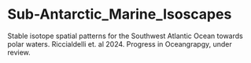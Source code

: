 # Sub-Antarctic_Marine_Isoscapes
Stable isotope spatial patterns for the Southwest Atlantic Ocean towards polar waters. Riccialdelli et. al 2024. Progress in Oceangrapgy, under review.
